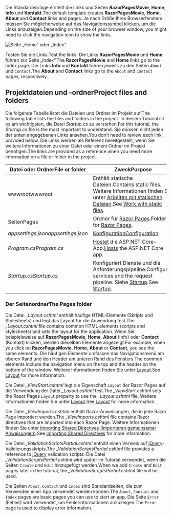 <span data-ttu-id="8a13a-101">Die Standardvorlage erstellt die Links und Seiten **RazorPagesMovie**, **Home**, **Info** und **Kontakt**.</span><span class="sxs-lookup"><span data-stu-id="8a13a-101">The default template creates **RazorPagesMovie**, **Home**, **About** and **Contact** links and pages.</span></span> <span data-ttu-id="8a13a-102">Je nach Größe Ihres Browserfensters müssen Sie möglicherweise auf das Navigationssymbol klicken, um die Links anzuzeigen.</span><span class="sxs-lookup"><span data-stu-id="8a13a-102">Depending on the size of your browser window, you might need to click the navigation icon to show the links.</span></span>

![Seite „Home“ oder „Index“](../../tutorials/razor-pages/razor-pages-start/_static/home2.png)

<span data-ttu-id="8a13a-104">Testen Sie die Links.</span><span class="sxs-lookup"><span data-stu-id="8a13a-104">Test the links.</span></span> <span data-ttu-id="8a13a-105">Die Links **RazorPagesMovie** und **Home** führen zur Seite „Index“.</span><span class="sxs-lookup"><span data-stu-id="8a13a-105">The **RazorPagesMovie** and **Home** links go to the Index page.</span></span> <span data-ttu-id="8a13a-106">Die Links **Info** und **Kontakt** führen jeweils zu den Seiten `About` und `Contact`.</span><span class="sxs-lookup"><span data-stu-id="8a13a-106">The **About** and **Contact** links go to the `About` and `Contact` pages, respectively.</span></span>

## <a name="project-files-and-folders"></a><span data-ttu-id="8a13a-107">Projektdateien und -ordner</span><span class="sxs-lookup"><span data-stu-id="8a13a-107">Project files and folders</span></span>

<span data-ttu-id="8a13a-108">Die folgende Tabelle listet die Dateien und Ordner im Projekt auf.</span><span class="sxs-lookup"><span data-stu-id="8a13a-108">The following table lists the files and folders in the project.</span></span> <span data-ttu-id="8a13a-109">In diesem Tutorial ist es am wichtigsten, die Datei *Startup.cs* zu verstehen.</span><span class="sxs-lookup"><span data-stu-id="8a13a-109">For this tutorial, the *Startup.cs* file is the most important to understand.</span></span> <span data-ttu-id="8a13a-110">Sie müssen nicht jeden der unten angegebenen Links ansehen.</span><span class="sxs-lookup"><span data-stu-id="8a13a-110">You don't need to review each link provided below.</span></span> <span data-ttu-id="8a13a-111">Die Links werden als Referenz bereitgestellt, wenn Sie weitere Informationen zu einer Datei oder einem Ordner im Projekt benötigen.</span><span class="sxs-lookup"><span data-stu-id="8a13a-111">The links are provided as a reference when you need more information on a file or folder in the project.</span></span>

| <span data-ttu-id="8a13a-112">Datei oder Ordner</span><span class="sxs-lookup"><span data-stu-id="8a13a-112">File or folder</span></span>              | <span data-ttu-id="8a13a-113">Zweck</span><span class="sxs-lookup"><span data-stu-id="8a13a-113">Purpose</span></span> |
| ----------------- | ------------ | 
| <span data-ttu-id="8a13a-114">wwwroot</span><span class="sxs-lookup"><span data-stu-id="8a13a-114">wwwroot</span></span> | <span data-ttu-id="8a13a-115">Enthält statische Dateien.</span><span class="sxs-lookup"><span data-stu-id="8a13a-115">Contains static files.</span></span> <span data-ttu-id="8a13a-116">Weitere Informationen finden Sie unter [Arbeiten mit statischen Dateien](xref:fundamentals/static-files).</span><span class="sxs-lookup"><span data-stu-id="8a13a-116">See [Work with static files](xref:fundamentals/static-files).</span></span> |
| <span data-ttu-id="8a13a-117">Seiten</span><span class="sxs-lookup"><span data-stu-id="8a13a-117">Pages</span></span> | <span data-ttu-id="8a13a-118">Ordner für [Razor Pages](xref:mvc/razor-pages/index).</span><span class="sxs-lookup"><span data-stu-id="8a13a-118">Folder for [Razor Pages](xref:mvc/razor-pages/index).</span></span> | 
| <span data-ttu-id="8a13a-119">*appsettings.json*</span><span class="sxs-lookup"><span data-stu-id="8a13a-119">*appsettings.json*</span></span> | [<span data-ttu-id="8a13a-120">Konfiguration</span><span class="sxs-lookup"><span data-stu-id="8a13a-120">Configuration</span></span>](xref:fundamentals/configuration/index) |
| <span data-ttu-id="8a13a-121">*Program.cs*</span><span class="sxs-lookup"><span data-stu-id="8a13a-121">*Program.cs*</span></span> | <span data-ttu-id="8a13a-122">[Hostet](xref:fundamentals/hosting) die ASP.NET Core-App.</span><span class="sxs-lookup"><span data-stu-id="8a13a-122">[Hosts](xref:fundamentals/hosting) the ASP.NET Core app.</span></span>|
| <span data-ttu-id="8a13a-123">*Startup.cs*</span><span class="sxs-lookup"><span data-stu-id="8a13a-123">*Startup.cs*</span></span> | <span data-ttu-id="8a13a-124">Konfiguriert Dienste und die Anforderungspipeline.</span><span class="sxs-lookup"><span data-stu-id="8a13a-124">Configures services and the request pipeline.</span></span> <span data-ttu-id="8a13a-125">Siehe [Startup](xref:fundamentals/startup).</span><span class="sxs-lookup"><span data-stu-id="8a13a-125">See [Startup](xref:fundamentals/startup).</span></span>|

### <a name="the-pages-folder"></a><span data-ttu-id="8a13a-126">Der Seitenordner</span><span class="sxs-lookup"><span data-stu-id="8a13a-126">The Pages folder</span></span>

<span data-ttu-id="8a13a-127">Die Datei *_Layout.cshtml* enthält häufige HTML-Elemente (Skripts und Stylesheets) und legt das Layout für die Anwendung fest.</span><span class="sxs-lookup"><span data-stu-id="8a13a-127">The *_Layout.cshtml* file contains common HTML elements (scripts and stylesheets) and sets the layout for the application.</span></span> <span data-ttu-id="8a13a-128">Wenn Sie beispielsweise auf **RazorPagesMovie**, **Home**, **About** (Info) oder **Contact** (Kontakt) klicken, werden dieselben Elemente angezeigt.</span><span class="sxs-lookup"><span data-stu-id="8a13a-128">For example, when you click on **RazorPagesMovie**, **Home**, **About** or **Contact**, you see the same elements.</span></span> <span data-ttu-id="8a13a-129">Die häufigen Elemente umfassen das Navigationsmenü am oberen Rand und den Header am unteren Rand des Fensters.</span><span class="sxs-lookup"><span data-stu-id="8a13a-129">The common elements include the navigation menu on the top and the header on the bottom of the window.</span></span> <span data-ttu-id="8a13a-130">Weitere Informationen finden Sie unter [Layout](xref:mvc/views/layout).</span><span class="sxs-lookup"><span data-stu-id="8a13a-130">See [Layout](xref:mvc/views/layout) for more information.</span></span>

<span data-ttu-id="8a13a-131">Die Datei *_ViewStart.cshtml* legt die Eigenschaft `Layout` der Razor Pages auf die Verwendung der Datei *_Layout.cshtml* fest.</span><span class="sxs-lookup"><span data-stu-id="8a13a-131">The *_ViewStart.cshtml* sets the Razor Pages `Layout` property to use the *_Layout.cshtml* file.</span></span> <span data-ttu-id="8a13a-132">Weitere Informationen finden Sie unter [Layout](xref:mvc/views/layout).</span><span class="sxs-lookup"><span data-stu-id="8a13a-132">See [Layout](xref:mvc/views/layout) for more information.</span></span>

<span data-ttu-id="8a13a-133">Die Datei *_ViewImports.cshtml* enthält Razor-Anweisungen, die in jede Razor Page importiert werden.</span><span class="sxs-lookup"><span data-stu-id="8a13a-133">The *_ViewImports.cshtml* file contains Razor directives that are imported into each Razor Page.</span></span> <span data-ttu-id="8a13a-134">Weitere Informationen finden Sie unter [Importing Shared Directives (Importieren gemeinsamer Anweisungen)](xref:mvc/views/layout#importing-shared-directives).</span><span class="sxs-lookup"><span data-stu-id="8a13a-134">See [Importing Shared Directives](xref:mvc/views/layout#importing-shared-directives) for more information.</span></span>

<span data-ttu-id="8a13a-135">Die Datei *_ValidationScriptsPartial.cshtml* enthält einen Verweis auf [jQuery](https://jquery.com/)-Validierungsskripts.</span><span class="sxs-lookup"><span data-stu-id="8a13a-135">The *_ValidationScriptsPartial.cshtml* file provides a reference to [jQuery](https://jquery.com/) validation scripts.</span></span> <span data-ttu-id="8a13a-136">Die Datei *_ValidationScriptsPartial.cshtml* wird später im Tutorial verwendet, wenn die Seiten `Create` und `Edit` hinzugefügt werden.</span><span class="sxs-lookup"><span data-stu-id="8a13a-136">When we add `Create` and `Edit` pages later in the tutorial, the *_ValidationScriptsPartial.cshtml* file will be used.</span></span>

<span data-ttu-id="8a13a-137">Die Seiten `About`, `Contact` und `Index` sind Standardseiten, die zum Verwenden einer App verwendet werden können.</span><span class="sxs-lookup"><span data-stu-id="8a13a-137">The `About`, `Contact` and `Index` pages are basic pages you can use to start an app.</span></span> <span data-ttu-id="8a13a-138">Die Seite `Error` (Fehler) wird verwendet, um Fehlerinformationen anzuzeigen.</span><span class="sxs-lookup"><span data-stu-id="8a13a-138">The `Error` page is used to display error information.</span></span>